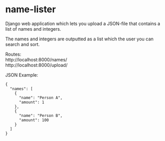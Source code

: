 # name-lister
Django web application which lets you upload a JSON-file 
that contains a list of names and integers. <br>

The names and integers are outputted as a list which the user you can search and sort. 

Routes: <br>
http://localhost:8000/names/    <br>
http://localhost:8000/upload/

JSON Example:
```
{  
  "names": [  
    {  
      "name": "Person A",  
      "amount": 1  
    },  
    {  
      "name": "Person B",  
      "amount": 100  
    }  
  ]  
}  
```


